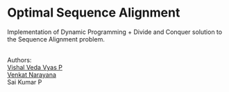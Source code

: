 # Optimal Sequence Alignment
Implementation of Dynamic Programming + Divide and Conquer solution to the Sequence Alignment problem.

<br />Authors:
<br /><a href="https://github.com/vishalvedvyas" target="_blank">Vishal Veda Vyas P</a>
<br /><a href="https://github.com/vns9" target="_blank">Venkat Narayana</a>
<br />Sai Kumar P
